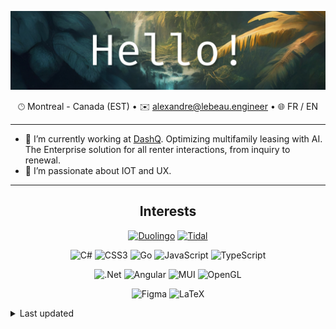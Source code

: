 <div align="center">

![Hello!](./header.jpg)

🕑︎&nbsp;Montreal&nbsp;-&nbsp;Canada (EST) •
✉️&nbsp;[alexandre@lebeau.engineer](mailto:alexandre@lebeau.engineer) •
🌐&nbsp;FR&nbsp;/&nbsp;EN

</div>

---

- 🔭 I’m currently working at
  [DashQ](https://www.linkedin.com/company/dashq/posts/?feedView=all).
  Optimizing multifamily leasing with AI. The Enterprise solution for all renter
  interactions, from inquiry to renewal.
- 🌱 I’m passionate about IOT and UX.

---

<div align="center">

## Interests

[![Duolingo](https://img.shields.io/badge/Duolingo-%234DC730.svg?style=for-the-badge&logo=Duolingo&logoColor=white)](https://www.duolingo.com/profile/lu_le_lu?via=share_profile_link)
[![Tidal](https://img.shields.io/badge/tidal-00FFFF?style=for-the-badge&logo=tidal&logoColor=black)](https://tidal.com/browse/user/193657888)

![C#](https://img.shields.io/badge/c%23-%23239120.svg?style=for-the-badge&logo=csharp&logoColor=white)
![CSS3](https://img.shields.io/badge/css3-%231572B6.svg?style=for-the-badge&logo=css3&logoColor=white)
![Go](https://img.shields.io/badge/go-%2300ADD8.svg?style=for-the-badge&logo=go&logoColor=white)
![JavaScript](https://img.shields.io/badge/javascript-%23323330.svg?style=for-the-badge&logo=javascript&logoColor=%23F7DF1E)
![TypeScript](https://img.shields.io/badge/typescript-%23007ACC.svg?style=for-the-badge&logo=typescript&logoColor=white)

![.Net](https://img.shields.io/badge/.NET-5C2D91?style=for-the-badge&logo=.net&logoColor=white)
![Angular](https://img.shields.io/badge/angular-%23DD0031.svg?style=for-the-badge&logo=angular&logoColor=white)
![MUI](https://img.shields.io/badge/MUI-%230081CB.svg?style=for-the-badge&logo=mui&logoColor=white)
![OpenGL](https://img.shields.io/badge/OpenGL-%23FFFFFF.svg?style=for-the-badge&logo=opengl)

![Figma](https://img.shields.io/badge/figma-%23F24E1E.svg?style=for-the-badge&logo=figma&logoColor=white)
![LaTeX](https://img.shields.io/badge/latex-%23008080.svg?style=for-the-badge&logo=latex&logoColor=white)

</div>
<details>
    <summary>Last updated</summary>
    Last updated: 2025-01-30 14:35
</details>
